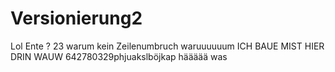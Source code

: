 # Versionierung2
Lol  Ente
 ? 23
 warum kein Zeilenumbruch
 waruuuuuum
ICH BAUE MIST HIER DRIN WAUW 642780329phjuakslböjkap
häääää was
